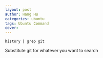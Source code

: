 ```yaml
---
layout: post
author: Hang Hu
categories: ubuntu
tags: Ubuntu Command 
cover: 
---
```


```
history | grep git
```
Substitute git for whatever you want to search
